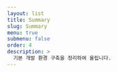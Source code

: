 ```yaml
---
layout: list
title: Summary
slug: Summary
menu: true
submenu: false
order: 4
description: >
  기본 개발 환경 구축을 정리하여 올립니다.
---
```

